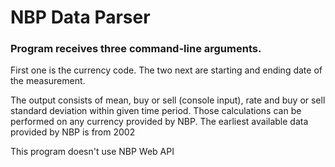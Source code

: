 # NBP Data Parser
### Program receives three command-line arguments.

First one is the currency code.
The two next are starting and ending date of the measurement. 

The output consists of mean, buy or sell (console input), rate and buy or sell standard deviation within given time period.
Those calculations can be performed on any currency provided by NBP. The earliest available data provided by NBP is from 2002 

This program doesn't use NBP Web API 
